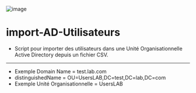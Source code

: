 ![image](https://img.shields.io/badge/powershell-5391FE?style=for-the-badge&logo=powershell&logoColor=white) 

# import-AD-Utilisateurs
* Script pour importer des utilisateurs dans une Unité Organisationnelle Active Directory depuis un fichier CSV.
----------------------------------
- Exemple Domain Name = test.lab.com
- distinguishedName = OU=UsersLAB,DC=test,DC=lab,DC=com
- Exemple Unité Organisationnelle = UsersLAB
